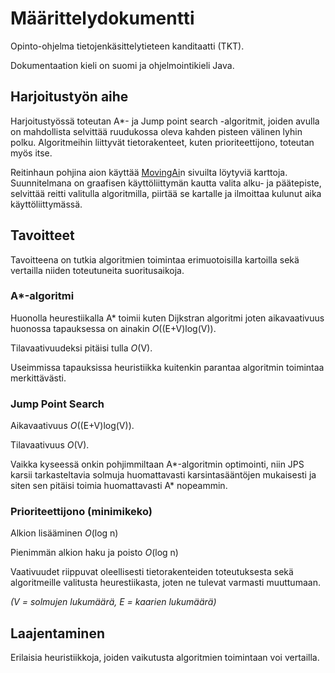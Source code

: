 # Määrittelydokumentti

Opinto-ohjelma tietojenkäsittelytieteen kanditaatti (TKT).

Dokumentaation kieli on suomi ja ohjelmointikieli Java.

## Harjoitustyön aihe

Harjoitustyössä toteutan A*- ja Jump point search -algoritmit, joiden avulla on mahdollista selvittää ruudukossa oleva kahden pisteen välinen lyhin polku. 
Algoritmeihin liittyvät tietorakenteet, kuten prioriteettijono, toteutan myös itse.

Reitinhaun pohjina aion käyttää [MovingAi](https://movingai.com/benchmarks/grids.html)n sivuilta löytyviä karttoja. Suunnitelmana on graafisen käyttöliittymän kautta 
valita alku- ja päätepiste, selvittää reitti valitulla algoritmilla, piirtää se kartalle ja ilmoittaa kulunut aika käyttöliittymässä.

## Tavoitteet

Tavoitteena on tutkia algoritmien toimintaa erimuotoisilla kartoilla sekä vertailla niiden toteutuneita suoritusaikoja.

### A*-algoritmi

Huonolla heurestiikalla A* toimii kuten Dijkstran algoritmi joten aikavaativuus huonossa tapauksessa on ainakin _O_((E+V)log(V)).

Tilavaativuudeksi pitäisi tulla _O_(V).

Useimmissa tapauksissa heuristiikka kuitenkin parantaa algoritmin toimintaa merkittävästi.

### Jump Point Search

Aikavaativuus _O_((E+V)log(V)).

Tilavaativuus _O_(V).

Vaikka kyseessä onkin pohjimmiltaan A*-algoritmin optimointi, niin JPS karsii tarkasteltavia solmuja huomattavasti karsintasääntöjen mukaisesti ja siten sen pitäisi toimia huomattavasti A* nopeammin.

### Prioriteettijono (minimikeko)

Alkion lisääminen _O_(log n)

Pienimmän alkion haku ja poisto _O_(log n)

Vaativuudet riippuvat oleellisesti tietorakenteiden toteutuksesta sekä algoritmeille valitusta heurestiikasta, joten ne tulevat varmasti muuttumaan. 

_(V = solmujen lukumäärä, E = kaarien lukumäärä)_

## Laajentaminen

Erilaisia heuristiikkoja, joiden vaikutusta algoritmien toimintaan voi vertailla.
